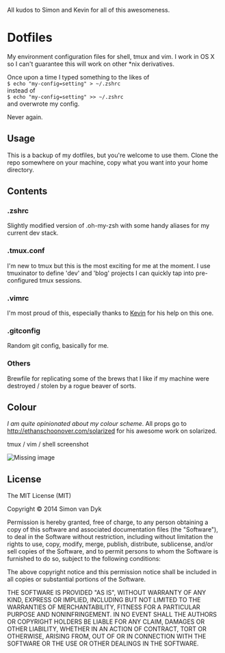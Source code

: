 All kudos to Simon and Kevin for all of this awesomeness.

# Dotfiles
My environment configuration files for shell, tmux and vim.
I work in OS X so I can't guarantee this will work on other *nix derivatives.

Once upon a time I typed something to the likes of <br>
`$ echo "my-config=setting" > ~/.zshrc` <br>
instead of <br>
`$ echo "my-config=setting" >> ~/.zshrc` <br>
and overwrote my config.

Never again.


## Usage
This is a backup of my dotfiles, but you're welcome to use them. Clone the repo somewhere on your machine, copy what you want into your home directory.


## Contents

### .zshrc
Slightly modified version of .oh-my-zsh with some handy aliases for my current dev stack.

### .tmux.conf
I'm new to tmux but this is the most exciting for me at the moment. I use tmuxinator to define 'dev' and 'blog' projects I can quickly tap into pre-configured tmux sessions.

### .vimrc
I'm most proud of this, especially thanks to [Kevin](https://github.com/kmckelvin) for his help on this one.

### .gitconfig
Random git config, basically for me.

### Others
Brewfile for replicating some of the brews that I like if my machine were destroyed / stolen by a rogue beaver of sorts.

## Colour
*I am quite opinionated about my colour scheme*. All props go to http://ethanschoonover.com/solarized for his awesome work on solarized.

tmux / vim / shell screenshot

![Missing image](https://dl.dropboxusercontent.com/u/4042547/sighmin-dotfiles-screenshot.png)


## License

The MIT License (MIT)

Copyright © 2014 Simon van Dyk

Permission is hereby granted, free of charge, to any person obtaining a copy
of this software and associated documentation files (the "Software"), to deal
in the Software without restriction, including without limitation the rights
to use, copy, modify, merge, publish, distribute, sublicense, and/or sell
copies of the Software, and to permit persons to whom the Software is
furnished to do so, subject to the following conditions:

The above copyright notice and this permission notice shall be included in
all copies or substantial portions of the Software.

THE SOFTWARE IS PROVIDED "AS IS", WITHOUT WARRANTY OF ANY KIND, EXPRESS OR
IMPLIED, INCLUDING BUT NOT LIMITED TO THE WARRANTIES OF MERCHANTABILITY,
FITNESS FOR A PARTICULAR PURPOSE AND NONINFRINGEMENT. IN NO EVENT SHALL THE
AUTHORS OR COPYRIGHT HOLDERS BE LIABLE FOR ANY CLAIM, DAMAGES OR OTHER
LIABILITY, WHETHER IN AN ACTION OF CONTRACT, TORT OR OTHERWISE, ARISING FROM,
OUT OF OR IN CONNECTION WITH THE SOFTWARE OR THE USE OR OTHER DEALINGS IN
THE SOFTWARE.
